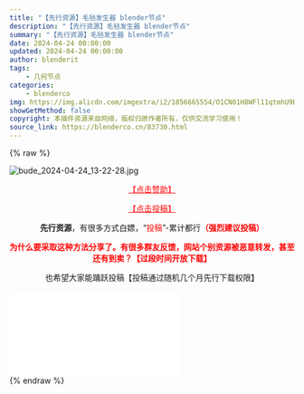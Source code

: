 ```yaml
---
title: "【先行资源】毛毡发生器 blender节点"
description: "【先行资源】毛毡发生器 blender节点"
summary: "【先行资源】毛毡发生器 blender节点"
date: 2024-04-24 00:00:00
updated: 2024-04-24 00:00:00
author: blenderit
tags: 
    - 几何节点
categories:
    - blenderco
img: https://img.alicdn.com/imgextra/i2/1856665554/O1CN01H8WFl11qtmhU9HzwB_!!1856665554.jpg
showGetMethod: false
copyright: 本插件资源来自网络，版权归原作者所有，仅供交流学习使用！
source_link: https://blenderco.cn/83730.html
---
```


{% raw %}
<p><img src="https://img.alicdn.com/imgextra/i4/1856665554/O1CN01E9NmMa1qtmhWdZC56_!!1856665554.jpg" alt="bude_2024-04-24_13-22-28.jpg"></p><p style="text-align: center;"><span style="color: #ff0000;"><a style="color: #ff0000;" href="https://blenderco.cn/vip">【点击赞助】</a></span></p><p style="text-align: center;"><span style="color: #ff0000;"><a style="color: #ff0000;" href="https://blenderco.cn/blog/tougao03">【点击投稿】</a></span></p><p style="text-align: center;"><strong>先行资源</strong>，有很多方式白嫖，“<span style="color: #ff0000;">投稿</span>”-累计都行<span style="color: #ff0000;"><strong>（强烈建议投稿）</strong></span></p><p style="text-align: center;"><span style="color: #ff0000;"><strong>为什么要采取这种方法分享了。有很多群友反馈，网站个别资源被恶意转发，甚至还有到卖？【过段时间开放下载】</strong></span></p><p style="text-align: center;">也希望大家能踊跃投稿【投稿通过随机几个月先行下载权限】</p><div id="external-video-63ba7b1f4a" class="external-video"><iframe frameborder="0" src="//player.bilibili.com/player.html?aid=1803744361&amp;bvid=BV1yb421Y7gw&amp;cid=1518217540&amp;p=1" allowfullscreen="true"></iframe></div>
<div style="display: none">blenderco</div>
{% endraw %}